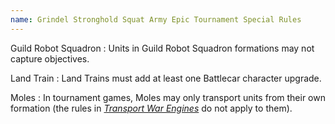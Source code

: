 ```yaml
---
name: Grindel Stronghold Squat Army Epic Tournament Special Rules
---
```

Guild Robot Squadron
: Units in Guild Robot Squadron formations may not capture objectives.

Land Train
: Land Trains must add at least one Battlecar character upgrade.

Moles
: In tournament games, Moles may only transport units from their own formation (the rules in [_Transport War Engines_](/tournament-pack/#transport-war-engines) do not apply to them).